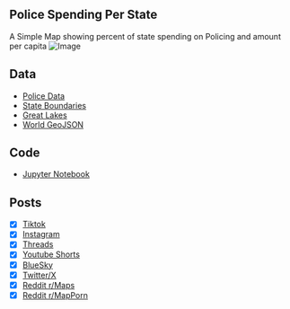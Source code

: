 ## Police Spending Per State
A Simple Map showing percent of state spending on Policing and amount per capita
![Image](https://drive.google.com/uc?export=view&id=1BHacR57-xE7Z_segsHc-xmd01T-d-4TM)

## Data
* [Police Data](https://www.moneygeek.com/financial-planning/taxes/state-policing-corrections-spending/)
* [State Boundaries](https://www.census.gov/geographies/mapping-files/time-series/geo/carto-boundary-file.html)
* [Great Lakes](https://usicecenter.gov/Products/GreatLakesData)
* [World GeoJSON](https://public.opendatasoft.com/explore/dataset/world-administrative-boundaries/export/?flg=en-us)

## Code
* [Jupyter Notebook](FormatData.ipynb)

## Posts
- [x] [Tiktok](https://www.tiktok.com/@vinemapper/video/7448864038211046699)
- [x] [Instagram](https://www.instagram.com/p/DDpex1VySSA/)
- [x] [Threads](https://www.threads.net/@vinemapper/post/DDpeysCSTZg)
- [x] [Youtube Shorts](https://youtube.com/shorts/1FAP_p_2YAo)
- [x] [BlueSky](https://bsky.app/profile/vinemapper.bsky.social/post/3ldgv6ulx622e)
- [x] [Twitter/X](https://x.com/VineMapper/status/1868714585852895661)
- [x] [Reddit r/Maps](https://www.reddit.com/r/Maps/comments/1hforvv/police_spending_by_state/)
- [x] [Reddit r/MapPorn](https://www.reddit.com/r/MapPorn/comments/1hforkw/police_spending_by_state/)
